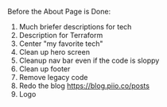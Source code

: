 Before the About Page is Done:

1. Much briefer descriptions for tech
1. Description for Terraform
1. Center "my favorite tech"
1. Clean up hero screen
1. Cleanup nav bar even if the code is sloppy
1. Clean up footer
1. Remove legacy code
1. Redo the blog https://blog.piio.co/posts
1. Logo
